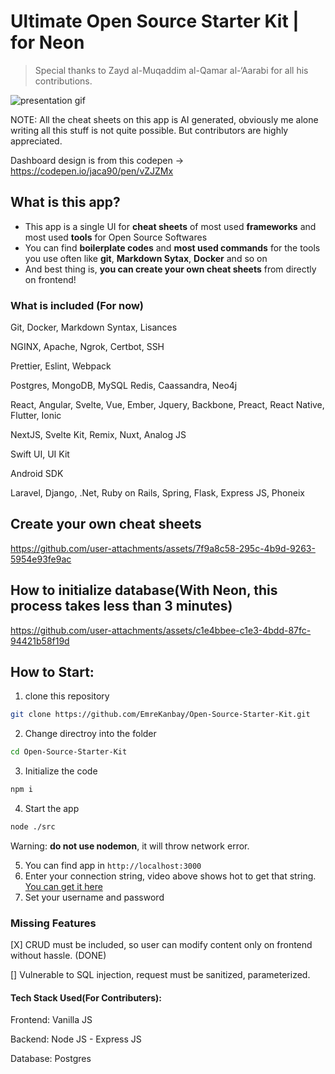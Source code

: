 # Ultimate Open Source Starter Kit | for Neon

> Special thanks to Zayd al-Muqaddim al-Qamar al-‘Aarabi for all his contributions.

![presentation gif](https://github.com/user-attachments/assets/085a6771-a94e-450f-8129-7036fefbfd3c)

NOTE: All the cheat sheets on this app is AI generated, obviously me alone writing all this stuff is not quite possible. But contributors are highly appreciated.

Dashboard design is from this codepen -> https://codepen.io/jaca90/pen/vZJZMx

## What is this app?

- This app is a single UI for **cheat sheets** of most used **frameworks** and most used **tools** for Open Source Softwares
- You can find **boilerplate codes** and **most used commands** for the tools you use often like **git**, **Markdown Sytax**, **Docker** and so on
- And best thing is, **you can create your own cheat sheets** from directly on frontend!


### What is included (For now)

Git, Docker, Markdown Syntax, Lisances

NGINX, Apache, Ngrok, Certbot, SSH

Prettier, Eslint, Webpack

Postgres, MongoDB, MySQL Redis, Caassandra, Neo4j

React, Angular, Svelte, Vue, Ember, Jquery, Backbone, Preact, React Native, Flutter, Ionic

NextJS, Svelte Kit, Remix, Nuxt, Analog JS

Swift UI, UI Kit

Android SDK

Laravel, Django, .Net, Ruby on Rails, Spring, Flask, Express JS, Phoneix

## Create your own cheat sheets

https://github.com/user-attachments/assets/7f9a8c58-295c-4b9d-9263-5954e93fe9ac


## How to initialize database(With Neon, this process takes less than 3 minutes)

https://github.com/user-attachments/assets/c1e4bbee-c1e3-4bdd-87fc-94421b58f19d

## How to Start:

1. clone this repository

```bash
git clone https://github.com/EmreKanbay/Open-Source-Starter-Kit.git
```

2. Change directroy into the folder

```bash
cd Open-Source-Starter-Kit
```

3. Initialize the code

```bash
npm i
```

4. Start the app

```bash
node ./src
```

Warning: **do not use nodemon**, it will throw network error.

5. You can find app in `http://localhost:3000`
6. Enter your connection string, video above shows hot to get that string. [You can get it here](https://console.neon.tech)
7. Set your username and password

### Missing Features

[X] CRUD must be included, so user can modify content only on frontend without hassle. (DONE)

[] Vulnerable to SQL injection, request must be sanitized, parameterized.

#### Tech Stack Used(For Contributers):

Frontend: Vanilla JS

Backend: Node JS - Express JS

Database: Postgres




